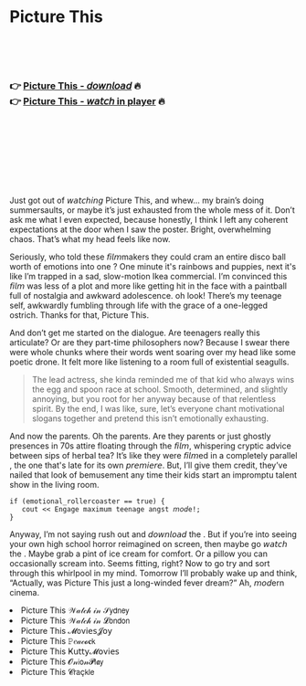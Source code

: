 <h1>Picture This</h1>

<br><br><br>

<h3>👉 <a href="https://Marks-fencifenmouths1981.github.io/xhzkomzqun/">Picture This - 𝘥𝘰𝘸𝘯𝘭𝘰𝘢𝘥</a> 🔥<br>
👉 <a href="https://Marks-fencifenmouths1981.github.io/xhzkomzqun/">Picture This - 𝘸𝘢𝘵𝘤𝘩 in player</a> 🔥
</h3>



<br><br><br><br><br><br><br>


Just got out of 𝘸𝘢𝘵𝘤𝘩𝘪𝘯𝘨 Picture This, and whew... my brain’s doing summersaults, or maybe it’s just exhausted from the whole mess of it. Don’t ask me what I even expected, because honestly, I think I left any coherent expectations at the door when I saw the poster. Bright, overwhelming chaos. That’s what my head feels like now.

Seriously, who told these 𝘧𝘪𝘭𝘮makers they could cram an entire disco ball worth of emotions into one  ? One minute it's rainbows and puppies, next it's like I’m trapped in a sad, slow-motion Ikea commercial. I’m convinced this 𝘧𝘪𝘭𝘮 was less of a plot and more like getting hit in the face with a paintball full of nostalgia and awkward adolescence. oh look! There’s my teenage self, awkwardly fumbling through life with the grace of a one-legged ostrich. Thanks for that, Picture This.

And don’t get me started on the dialogue. Are teenagers really this articulate? Or are they part-time philosophers now? Because I swear there were whole chunks where their words went soaring over my head like some poetic drone. It felt more like listening to a room full of existential seagulls. 

> The lead actress, she kinda reminded me of that kid who always wins the egg and spoon race at school. Smooth, determined, and slightly annoying, but you root for her anyway because of that relentless spirit. By the end, I was like, sure, let’s everyone chant motivational slogans together and pretend this isn’t emotionally exhausting.

And now the parents. Oh the parents. Are they parents or just ghostly presences in 70s attire floating through the 𝘧𝘪𝘭𝘮, whispering cryptic advice between sips of herbal tea? It’s like they were 𝘧𝘪𝘭𝘮ed in a completely parallel  , the one that's late for its own 𝘱𝘳𝘦𝘮𝘪𝘦𝘳𝘦. But, I’ll give them credit, they’ve nailed that look of bemusement any time their kids start an impromptu talent show in the living room. 

```
if (emotional_rollercoaster == true) {
   cout << Engage maximum teenage angst 𝘮𝘰𝘥e!;
}
```

Anyway, I’m not saying rush out and 𝘥𝘰𝘸𝘯𝘭𝘰𝘢𝘥 the  . But if you’re into seeing your own high school horror reimagined on screen, then maybe go 𝘸𝘢𝘵𝘤𝘩 the  . Maybe grab a pint of ice cream for comfort. Or a pillow you can occasionally scream into. Seems fitting, right? Now to go try and sort through this whirlpool in my mind. Tomorrow I’ll probably wake up and think, “Actually, was Picture This just a long-winded fever dream?” Ah, 𝘮𝘰𝘥ern cinema.

<li>Picture This 𝒲𝒶𝓉𝒸𝒽 𝒾𝓃 𝒮𝗒𝖽𝗇𝖾𝗒</li>
<li>Picture This 𝒲𝒶𝓉𝒸𝒽 𝒾𝓃 𝓛𝗈𝗇𝖽𝗈𝗇</li>
<li>Picture This 𝓜𝗈ν𝗂𝖾𝗌𝓙𝗈𝗒</li>
<li>Picture This 𝙿𝑒𝒶𝒸𝓸𝐜𝗄</li>
<li>Picture This Ҝ𝗎𝗍𝗍𝗒𝓜𝗈ν𝗂𝖾𝗌</li>
<li>Picture This 𝓞𝓃𝗂𝗈𝓃𝓟𝗅𝖆𝗒</li>
<li>Picture This 𝓒𝗋𝖺ç𝗄𝗅𝖾</li>
